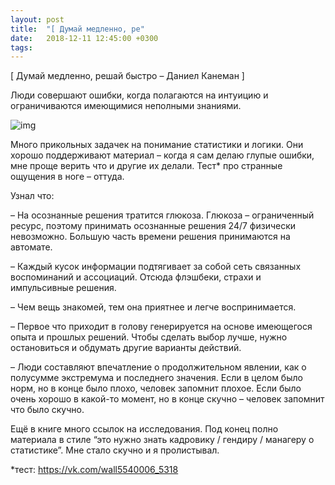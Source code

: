 ```yaml
---
layout: post
title:  "[ Думай медленно, ре"
date:   2018-12-11 12:45:00 +0300
tags:   
---
```


[ Думай медленно, решай быстро – Даниел Канеман ]

Люди совершают ошибки, когда полагаются на интуицию и ограничиваются имеющимися неполными знаниями. 

![img](https://pp.userapi.com/c846221/v846221342/1454da/BZZ-lTWGDOM.jpg)

<!--excerpt-->

Много прикольных задачек на понимание статистики и логики. Они хорошо поддерживают материал – когда я сам делаю глупые ошибки, мне проще верить что и другие их делали. Тест* про странные ощущения в ноге – оттуда. 

Узнал что: 

– На осознанные решения тратится глюкоза. Глюкоза – ограниченный ресурс, поэтому принимать осознанные решения 24/7 физически невозможно. Большую часть времени решения принимаются на автомате.

– Каждый кусок информации подтягивает за собой сеть связанных воспоминаний и ассоциаций. Отсюда флэшбеки, страхи и импульсивные решения. 

– Чем вещь знакомей, тем она приятнее и легче воспринимается. 

– Первое что приходит в голову генерируется на основе имеющегося опыта и прошлых решений. Чтобы сделать выбор лучше, нужно остановиться и обдумать другие варианты действий. 

– Люди составляют впечатление о продолжительном явлении, как о полусумме экстремума и последнего значения. Если в целом было норм, но в конце было плохо, человек запомнит плохое. Если было очень хорошо в какой-то момент, но в конце скучно – человек запомнит что было скучно. 

Ещё в книге много ссылок на исследования. Под конец полно материала в стиле “это нужно знать кадровику / гендиру / манагеру о статистике”. Мне стало скучно и я пролистывал. 

*тест: https://vk.com/wall5540006_5318
